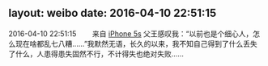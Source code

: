 layout: weibo
date: 2016-04-10 22:51:15
---
<meta name="referrer" content="no-referrer" />

2016-04-10 22:51:15  &nbsp;&nbsp;&nbsp;&nbsp;&nbsp;&nbsp; 来自 <a href="sinaweibo://customweibosource" rel="nofollow">iPhone 5s</a>
父王感叹我：“以前也是个细心人，怎么现在啥都乱七八糟……”我默然无语，长久的以来，我不知自己得到了什么丢失了什么，人患得患失固然不行，不计得失也绝对失败…… ​​​
